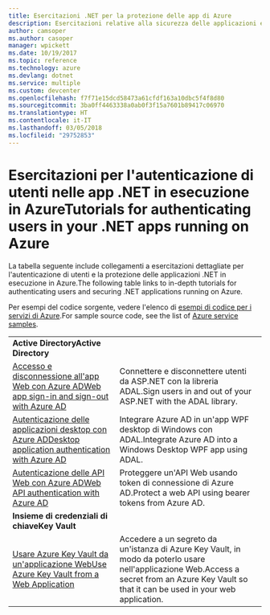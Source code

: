 ```yaml
---
title: Esercitazioni .NET per la protezione delle app di Azure
description: Esercitazioni relative alla sicurezza delle applicazioni e alla gestione delle identità nelle app .NET in esecuzione in Azure.
author: camsoper
ms.author: casoper
manager: wpickett
ms.date: 10/19/2017
ms.topic: reference
ms.technology: azure
ms.devlang: dotnet
ms.service: multiple
ms.custom: devcenter
ms.openlocfilehash: f7f71e15dcd58473a61cfdf163a10dbc5f4f8d80
ms.sourcegitcommit: 3ba0ff4463338a0ab0f3f15a7601b89417c06970
ms.translationtype: HT
ms.contentlocale: it-IT
ms.lasthandoff: 03/05/2018
ms.locfileid: "29752853"
---
```

# <a name="tutorials-for-authenticating-users-in-your-net-apps-running-on-azure"></a><span data-ttu-id="9f8a5-103">Esercitazioni per l'autenticazione di utenti nelle app .NET in esecuzione in Azure</span><span class="sxs-lookup"><span data-stu-id="9f8a5-103">Tutorials for authenticating users in your .NET apps running on Azure</span></span>

<span data-ttu-id="9f8a5-104">La tabella seguente include collegamenti a esercitazioni dettagliate per l'autenticazione di utenti e la protezione delle applicazioni .NET in esecuzione in Azure.</span><span class="sxs-lookup"><span data-stu-id="9f8a5-104">The following table links to in-depth tutorials for authenticating users and securing .NET applications running on Azure.</span></span>

<span data-ttu-id="9f8a5-105">Per esempi del codice sorgente, vedere l'elenco di [esempi di codice per i servizi di Azure](https://azure.microsoft.com/resources/samples/?platform=dotnet).</span><span class="sxs-lookup"><span data-stu-id="9f8a5-105">For sample source code, see the list of [Azure service samples](https://azure.microsoft.com/resources/samples/?platform=dotnet).</span></span>

| | |
|---|---|
|<span data-ttu-id="9f8a5-106">**Active Directory**</span><span class="sxs-lookup"><span data-stu-id="9f8a5-106">**Active Directory**</span></span>||
| <span data-ttu-id="9f8a5-107">[Accesso e disconnessione all'app Web con Azure AD][1]</span><span class="sxs-lookup"><span data-stu-id="9f8a5-107">[Web app sign-in and sign-out with Azure AD][1]</span></span> | <span data-ttu-id="9f8a5-108">Connettere e disconnettere utenti da ASP.NET con la libreria ADAL.</span><span class="sxs-lookup"><span data-stu-id="9f8a5-108">Sign users in and out of your ASP.NET with the ADAL library.</span></span>
| <span data-ttu-id="9f8a5-109">[Autenticazione delle applicazioni desktop con Azure AD][2]</span><span class="sxs-lookup"><span data-stu-id="9f8a5-109">[Desktop application authentication with Azure AD][2]</span></span>| <span data-ttu-id="9f8a5-110">Integrare Azure AD in un'app WPF desktop di Windows con ADAL.</span><span class="sxs-lookup"><span data-stu-id="9f8a5-110">Integrate Azure AD into a Windows Desktop WPF app using ADAL.</span></span> | 
| <span data-ttu-id="9f8a5-111">[Autenticazione delle API Web con Azure AD][3]</span><span class="sxs-lookup"><span data-stu-id="9f8a5-111">[Web API authentication with Azure AD][3]</span></span> | <span data-ttu-id="9f8a5-112">Proteggere un'API Web usando token di connessione di Azure AD.</span><span class="sxs-lookup"><span data-stu-id="9f8a5-112">Protect a web API using bearer tokens from Azure AD.</span></span> |
|<span data-ttu-id="9f8a5-113">**Insieme di credenziali di chiave**</span><span class="sxs-lookup"><span data-stu-id="9f8a5-113">**Key Vault**</span></span>||
| <span data-ttu-id="9f8a5-114">[Usare Azure Key Vault da un'applicazione Web][4]</span><span class="sxs-lookup"><span data-stu-id="9f8a5-114">[Use Azure Key Vault from a Web Application][4]</span></span> | <span data-ttu-id="9f8a5-115">Accedere a un segreto da un'istanza di Azure Key Vault, in modo da poterlo usare nell'applicazione Web.</span><span class="sxs-lookup"><span data-stu-id="9f8a5-115">Access a secret from an Azure Key Vault so that it can be used in your web application.</span></span> | 

[1]: /azure/active-directory/develop/active-directory-devquickstarts-webapp-dotnet
[2]: /azure/active-directory/develop/active-directory-devquickstarts-dotnet
[3]: /azure/active-directory/develop/active-directory-devquickstarts-webapi-dotnet
[4]: /azure/key-vault/key-vault-use-from-web-application